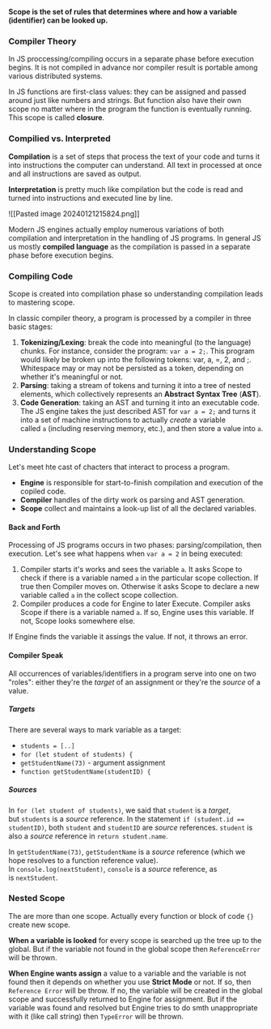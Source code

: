 
**Scope is the set of rules that determines where and how a variable (identifier) can be looked up.**

### Compiler Theory

In JS proccessing/compiling occurs in a separate phase before execution begins. It is not compiled in advance nor compiler result is portable among various distributed systems.

In JS functions are first-class values: they can be assigned and passed around just like numbers and strings. But function also have their own scope no matter where in the program the function is eventually running. This scope is called **closure**.


### Compilied vs. Interpreted

**Compilation** is a set of steps that process the text of your code and turns it into instructions the computer can understand. All text in processed at once and all instructions are saved as output.

**Interpretation** is pretty much like compilation but the code is read and turned into instructions and executed line by line.

![[Pasted image 20240121215824.png]]

Modern JS engines actually employ numerous variations of both compilation and interpretation in the handling of JS programs. In general JS us mostly **compiled language** as the compilation is passed in a separate phase before execution begins.


### Compiling Code

Scope is created into compilation phase so understanding compilation leads to mastering scope.

In classic compiler theory, a program is processed by a compiler in three basic stages:

1. **Tokenizing/Lexing**: break the code into meaningful (to the language) chunks. For instance, consider the program: `var a = 2;`. This program would likely be broken up into the following tokens: var, a, \=, 2, and ;. Whitespace may or may not be persisted as a token, depending on whether it's meaningful or not.
2. **Parsing**: taking a stream of tokens and turning it into a tree of nested elements, which collectively represents an **Abstract Syntax Tree** (**AST**).
3. **Code Generation**: taking an AST and turning it into an executable code. The JS engine takes the just described AST for `var a = 2;` and turns it into a set of machine instructions to actually _create_ a variable called `a` (including reserving memory, etc.), and then store a value into `a`.


### Understanding Scope

Let's meet hte cast of chacters that interact to process a program.

- **Engine** is responsible for start-to-finish compilation and execution of the copiled code.
- **Compiler** handles of the dirty work os parsing and AST generation.
- **Scope** collect and maintains a look-up list of all the declared variables.

#### Back and Forth

Processing of JS programs occurs in two phases: parsing/compilation, then execution.
Let's see what happens when `var a = 2` in being executed:

1. Compiler starts it's works and sees the variable `a`. It asks Scope to check if there is a variable named `a` in the particular scope collection. If true then Compiler moves on. Otherwise it asks Scope to declare a new variable called `a` in the collect scope collection.
2. Compiler produces a code for Engine to later Execute. Compiler asks Scope if there is a variable named `a`. If so, Engine uses this variable. If not, Scope looks somewhere else.

If Engine finds the variable it assings the value. If not, it throws an error.


#### Compiler Speak

All occurrences of variables/identifiers in a program serve into one on two "roles": either they're the _target_ of an assignment or they're the _source_ of a value.

##### Targets

There are several ways to mark variable as a target:
- `students = [..]`
- `for (let student of students) {`
- `getStudentName(73)` - argument assignment
- `function getStudentName(studentID) {`

##### Sources

In `for (let student of students)`, we said that `student` is a _target_, but `students` is a _source_ reference. In the statement `if (student.id == studentID)`, both `student` and `studentID` are _source_ references. `student` is also a _source_ reference in `return student.name`.

In `getStudentName(73)`, `getStudentName` is a _source_ reference (which we hope resolves to a function reference value). In `console.log(nextStudent)`, `console` is a _source_ reference, as is `nextStudent`.


### Nested Scope

The are more than one scope. Actually every function or block of code `{}` create new scope. 

**When a variable is looked** for every scope is searched up the tree up to the global. But if the variable not found in the global scope then `ReferenceError` will be thrown.

**When Engine wants assign** a value to a variable and the variable is not found then it depends on whether you use **Strict Mode** or not. If so, then `Reference Error` will be throw.
If no, the variable will be created in the global scope and successfully returned to Engine for assignment. But if the variable was found and resolved but Engine tries to do smth unappropriate with it (like call string) then `TypeError` will be thrown.


